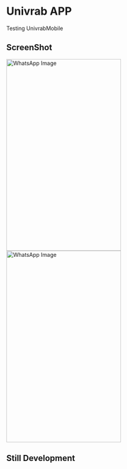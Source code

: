# Univrab APP

Testing UnivrabMobile

## ScreenShot
<img src="https://github.com/user-attachments/assets/40140650-b16f-4cd3-9285-41050b71acb3" alt="WhatsApp Image" width="300" height="500">
<img src="https://github.com/user-attachments/assets/a6444125-3ed9-44d5-a99c-7cbe1b245a02" alt="WhatsApp Image" width="300" height="500">


## Still Development
